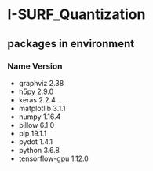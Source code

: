 # I-SURF_Quantization

## packages in environment
### Name                    Version                 
* graphviz                  2.38                
* h5py                      2.9.0                   
* keras                     2.2.4                    
* matplotlib                3.1.1                    
* numpy                     1.16.4                
* pillow                    6.1.0                  
* pip                       19.1.1                
* pydot                     1.4.1                    
* python                    3.6.8               
* tensorflow-gpu            1.12.0                
